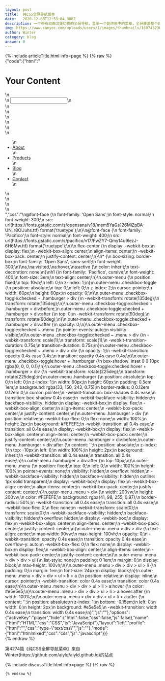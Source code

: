 ```yaml
---
layout: post
title:  纯CSS全屏导航菜单
date:   2020-12-08T12:59:04.000Z
description: 一个带有动画汉堡切换的全屏导航，显示一个始终居中的菜单，全屏覆盖整个网页。
img: https://www.samyoc.com/uploads/users/1/images/thumbnails/1607432301076.png
author: Winter
category: blog
answer: 0
---
```

<div class="article-root">
  <div class="article">
    {% include articleTitle.html info=page %}
    {% raw %}
    <div class="article-content">{"code":{"html":" <h1>Your Content</h1>\n<div class=\"outer-menu\">\n  <input class=\"checkbox-toggle\" type=\"checkbox\">\n  <div class=\"hamburger\">\n    <div></div>\n  </div>\n  <div class=\"menu\">\n    <div>\n      <div>\n        <ul>\n          <li><a href=\"#\">About</a></li>\n          <li><a href=\"#\">Products</a></li>\n          <li><a href=\"#\">Blog</a></li>\n          <li><a href=\"#\">Contact</a></li>\n        </ul>\n      </div>\n    </div>\n  </div>\n</div>","css":"\n@font-face {\n  font-family: 'Open Sans';\n  font-style: normal;\n  font-weight: 300;\n  src: url(https://fonts.gstatic.com/s/opensans/v18/mem5YaGs126MiZpBA-UN_r8OUuhs.ttf) format('truetype');\n}\n@font-face {\n  font-family: 'Pacifico';\n  font-style: normal;\n  font-weight: 400;\n  src: url(https://fonts.gstatic.com/s/pacifico/v17/FwZY7-Qmy14u9lezJ-6H6Mw.ttf) format('truetype');\n}\n.flex-center {\n  display: -webkit-box;\n  display: flex;\n  -webkit-box-align: center;\n          align-items: center;\n  -webkit-box-pack: center;\n          justify-content: center;\n}\n* {\n  box-sizing: border-box;\n  font-family: 'Open Sans', sans-serif;\n  font-weight: 300;\n}\na,\na:visited,\na:hover,\na:active {\n  color: inherit;\n  text-decoration: none;\n}\nh1 {\n  font-family: 'Pacifico', cursive;\n  font-weight: 400;\n  font-size: 3em;\n  text-align: center;\n}\n.outer-menu {\n  position: fixed;\n  top: 10vh;\n  left: 0;\n  z-index: 1;\n}\n.outer-menu .checkbox-toggle {\n  position: absolute;\n  top: 0;\n  left: 0;\n  z-index: 2;\n  cursor: pointer;\n  width: 60px;\n  height: 60px;\n  opacity: 0;\n}\n.outer-menu .checkbox-toggle:checked + .hamburger > div {\n  -webkit-transform: rotate(135deg);\n          transform: rotate(135deg);\n}\n.outer-menu .checkbox-toggle:checked + .hamburger > div:before,\n.outer-menu .checkbox-toggle:checked + .hamburger > div:after {\n  top: 0;\n  -webkit-transform: rotate(90deg);\n          transform: rotate(90deg);\n}\n.outer-menu .checkbox-toggle:checked + .hamburger > div:after {\n  opacity: 0;\n}\n.outer-menu .checkbox-toggle:checked ~ .menu {\n  pointer-events: auto;\n  visibility: visible;\n}\n.outer-menu .checkbox-toggle:checked ~ .menu > div {\n  -webkit-transform: scale(1);\n          transform: scale(1);\n  -webkit-transition-duration: 0.75s;\n          transition-duration: 0.75s;\n}\n.outer-menu .checkbox-toggle:checked ~ .menu > div > div {\n  opacity: 1;\n  -webkit-transition: opacity 0.4s ease 0.4s;\n  transition: opacity 0.4s ease 0.4s;\n}\n.outer-menu .checkbox-toggle:hover + .hamburger {\n  box-shadow: inset 0 0 10px rgba(0, 0, 0, 0.1);\n}\n.outer-menu .checkbox-toggle:checked:hover + .hamburger > div {\n  -webkit-transform: rotate(225deg);\n          transform: rotate(225deg);\n}\n.outer-menu .hamburger {\n  position: absolute;\n  top: 0;\n  left: 0;\n  z-index: 1;\n  width: 60px;\n  height: 60px;\n  padding: 0.5em 1em;\n  background: rgba(33, 150, 243, 0.75);\n  border-radius: 0 0.12em 0.12em 0;\n  cursor: pointer;\n  -webkit-transition: box-shadow 0.4s ease;\n  transition: box-shadow 0.4s ease;\n  -webkit-backface-visibility: hidden;\n          backface-visibility: hidden;\n  display: -webkit-box;\n  display: flex;\n  -webkit-box-align: center;\n          align-items: center;\n  -webkit-box-pack: center;\n          justify-content: center;\n}\n.outer-menu .hamburger > div {\n  position: relative;\n  -webkit-box-flex: 0;\n          flex: none;\n  width: 100%;\n  height: 2px;\n  background: #FEFEFE;\n  -webkit-transition: all 0.4s ease;\n  transition: all 0.4s ease;\n  display: -webkit-box;\n  display: flex;\n  -webkit-box-align: center;\n          align-items: center;\n  -webkit-box-pack: center;\n          justify-content: center;\n}\n.outer-menu .hamburger > div:before,\n.outer-menu .hamburger > div:after {\n  content: '';\n  position: absolute;\n  z-index: 1;\n  top: -10px;\n  left: 0;\n  width: 100%;\n  height: 2px;\n  background: inherit;\n  -webkit-transition: all 0.4s ease;\n  transition: all 0.4s ease;\n}\n.outer-menu .hamburger > div:after {\n  top: 10px;\n}\n.outer-menu .menu {\n  position: fixed;\n  top: 0;\n  left: 0;\n  width: 100%;\n  height: 100%;\n  pointer-events: none;\n  visibility: hidden;\n  overflow: hidden;\n  -webkit-backface-visibility: hidden;\n          backface-visibility: hidden;\n  outline: 1px solid transparent;\n  display: -webkit-box;\n  display: flex;\n  -webkit-box-align: center;\n          align-items: center;\n  -webkit-box-pack: center;\n          justify-content: center;\n}\n.outer-menu .menu > div {\n  width: 200vw;\n  height: 200vw;\n  color: #FEFEFE;\n  background: rgba(41, 98, 255, 0.97);\n  border-radius: 50%;\n  -webkit-transition: all 0.4s ease;\n  transition: all 0.4s ease;\n  -webkit-box-flex: 0;\n          flex: none;\n  -webkit-transform: scale(0);\n          transform: scale(0);\n  -webkit-backface-visibility: hidden;\n          backface-visibility: hidden;\n  overflow: hidden;\n  display: -webkit-box;\n  display: flex;\n  -webkit-box-align: center;\n          align-items: center;\n  -webkit-box-pack: center;\n          justify-content: center;\n}\n.outer-menu .menu > div > div {\n  text-align: center;\n  max-width: 90vw;\n  max-height: 100vh;\n  opacity: 0;\n  -webkit-transition: opacity 0.4s ease;\n  transition: opacity 0.4s ease;\n  overflow-y: auto;\n  -webkit-box-flex: 0;\n          flex: none;\n  display: -webkit-box;\n  display: flex;\n  -webkit-box-align: center;\n          align-items: center;\n  -webkit-box-pack: center;\n          justify-content: center;\n}\n.outer-menu .menu > div > div > ul {\n  list-style: none;\n  padding: 0 1em;\n  margin: 0;\n  display: block;\n  max-height: 100vh;\n}\n.outer-menu .menu > div > div > ul > li {\n  padding: 0;\n  margin: 1em;\n  font-size: 24px;\n  display: block;\n}\n.outer-menu .menu > div > div > ul > li > a {\n  position: relative;\n  display: inline;\n  cursor: pointer;\n  -webkit-transition: color 0.4s ease;\n  transition: color 0.4s ease;\n}\n.outer-menu .menu > div > div > ul > li > a:hover {\n  color: #e5e5e5;\n}\n.outer-menu .menu > div > div > ul > li > a:hover:after {\n  width: 100%;\n}\n.outer-menu .menu > div > div > ul > li > a:after {\n  content: '';\n  position: absolute;\n  z-index: 1;\n  bottom: -0.15em;\n  left: 0;\n  width: 0;\n  height: 2px;\n  background: #e5e5e5;\n  -webkit-transition: width 0.4s ease;\n  transition: width 0.4s ease;\n}","js":""},"options":{"activeKey":"player","hide":{"html":false,"css":false,"js":false},"name":{"html":"HTML","css":"CSS","js":"JavaScript"},"layout":"left","profile":{"html":"","css":"type=\"text/css\"","js":""},"mode":{"html":"htmlmixed","css":"css","js":"javascript"}}}</div>
    {% endraw %}
  </div>
  <p class="winter_mark">第4274篇《纯CSS全屏导航菜单》来自Winter(https://github.com/aiyld/aiyld.github.io)的站点</p>
  <div class="discuss-wrapper">
    {% include discussTitle.html info=page %}
    {% raw %}
    
    {% endraw %}
  </div>
<div>
